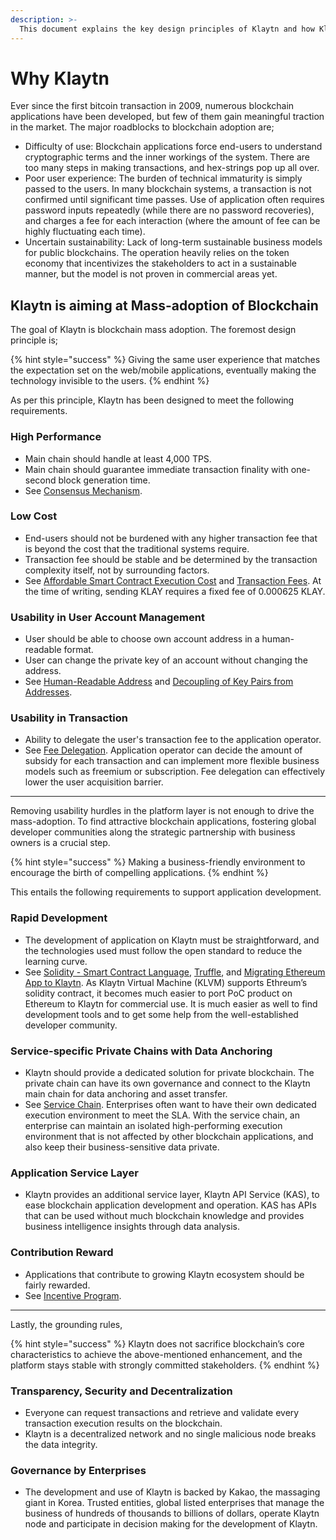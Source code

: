 ```yaml
---
description: >-
  This document explains the key design principles of Klaytn and how Klaytn differentiates itself from others. 
---
```


# Why Klaytn

Ever since the first bitcoin transaction in 2009, numerous blockchain applications have been developed, but few of them gain meaningful traction in the market. The major roadblocks to blockchain adoption are; 

- Difficulty of use: Blockchain applications force end-users to understand cryptographic terms and the inner workings of the system. There are too many steps in making transactions, and hex-strings pop up all over.
- Poor user experience: The burden of technical immaturity is simply passed to the users. In many blockchain systems, a transaction is not confirmed until significant time passes. Use of application often requires password inputs repeatedly (while there are no password recoveries), and charges a fee for each interaction (where the amount of fee can be highly fluctuating each time). 
- Uncertain sustainability: Lack of long-term sustainable business models for public blockchains. The operation heavily relies on the token economy that incentivizes the stakeholders to act in a sustainable manner, but the model is not proven in commercial areas yet.

## Klaytn is aiming at Mass-adoption of Blockchain

The goal of Klaytn is blockchain mass adoption. The foremost design principle is;

{% hint style="success" %}
Giving the same user experience that matches the expectation set on the web/mobile applications, eventually making the technology invisible to the users.
{% endhint %}

As per this principle, Klaytn has been designed to meet the following requirements.

### High Performance 

- Main chain should handle at least 4,000 TPS. 
- Main chain should guarantee immediate transaction finality with one-second block generation time.
- See [Consensus Mechanism].

### Low Cost 

- End-users should not be burdened with any higher transaction fee that is beyond the cost that the traditional systems require.
- Transaction fee should be stable and be determined by the transaction complexity itself, not by surrounding factors.
- See [Affordable Smart Contract Execution Cost] and [Transaction Fees]. At the time of writing, sending KLAY requires a fixed fee of 0.000625 KLAY. 

### Usability in User Account Management

- User should be able to choose own account address in a human-readable format.
- User can change the private key of an account without changing the address. 
- See [Human-Readable Address] and [Decoupling of Key Pairs from Addresses].

### Usability in Transaction

- Ability to delegate the user's transaction fee to the application operator. 
- See [Fee Delegation]. Application operator can decide the amount of subsidy for each transaction and can implement more flexible business models such as freemium or subscription. Fee delegation can effectively lower the user acquisition barrier. 

***

Removing usability hurdles in the platform layer is not enough to drive the mass-adoption. To find attractive blockchain applications, fostering global developer communities along the strategic partnership with business owners is a crucial step. 

{% hint style="success" %}
Making a business-friendly environment to encourage the birth of compelling applications.
{% endhint %}

This entails the following requirements to support application development. 

### Rapid Development

- The development of application on Klaytn must be straightforward, and the technologies used must follow the open standard to reduce the learning curve.
- See [Solidity - Smart Contract Language], [Truffle], and [Migrating Ethereum App to Klaytn]. As Klaytn Virtual Machine (KLVM) supports Ethreum’s solidity contract, it becomes much easier to port PoC product on Ethereum to Klaytn for commercial use. It is much easier as well to find development tools and to get some help from the well-established developer community. 

### Service-specific Private Chains with Data Anchoring

- Klaytn should provide a dedicated solution for private blockchain. The private chain can have its own governance and connect to the Klaytn main chain for data anchoring and asset transfer. 
- See [Service Chain]. Enterprises often want to have their own dedicated execution environment to meet the SLA. With the service chain, an enterprise can maintain an isolated high-performing execution environment that is not affected by other blockchain applications, and also keep their business-sensitive data private. 

### Application Service Layer

- Klaytn provides an additional service layer, Klaytn API Service (KAS), to ease blockchain application development and operation. KAS has APIs that can be used without much blockchain knowledge and provides business intelligence insights through data analysis.    

### Contribution Reward

- Applications that contribute to growing Klaytn ecosystem should be fairly rewarded.
- See [Incentive Program]. 

***

Lastly, the grounding rules, 

{% hint style="success" %}
Klaytn does not sacrifice blockchain’s core characteristics to achieve the above-mentioned enhancement, and the platform stays stable with strongly committed stakeholders.
{% endhint %}

### Transparency, Security and Decentralization

- Everyone can request transactions and retrieve and validate every transaction execution results on the blockchain.
- Klaytn is a decentralized network and no single malicious node breaks the data integrity.

### Governance by Enterprises

- The development and use of Klaytn is backed by Kakao, the massaging giant in Korea. Trusted entities, global listed enterprises that manage the business of hundreds of thousands to billions of dollars, operate Klaytn node and participate in decision making for the development of Klaytn. 



[Decoupling of Key Pairs from Addresses]: design/accounts.md#decoupling-key-pairs-from-addresses
[Multiple Key Pairs and Role-Based Keys]: design/accounts.md#multiple-key-pairs-and-role-based-keys
[Human-Readable Address]: design/accounts.md#human-readable-address-hra
[Consensus Mechanism]: design/consensus-mechanism.md
[Affordable Smart Contract Execution Cost]: design/computation/klaytn-smart-contract.md#affordable-smart-contract-execution-cost
[Transaction Fees]: design/transaction-fees.md
[Fee Delegation]: design/transactions/README.md#fee-delegation
[Service Chain]: scaling-solutions.md#service-chain
[Solidity - Smart Contract Language]: ../smart-contract/solidity-smart-contract-language.md
[Truffle]: ../toolkit/truffle.md
[Migrating Ethereum App to Klaytn]: ../bapp/tutorials/migrating-ethereum-app-to-klaytn.md
[Incentive Program]: design/token-economy.md#incentive-programs


